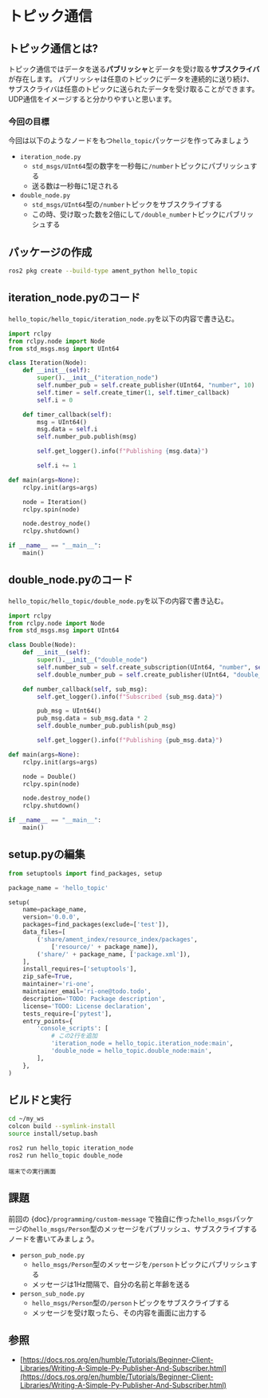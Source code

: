 # トピック通信

## トピック通信とは?

トピック通信ではデータを送る**パブリッシャ**とデータを受け取る**サブスクライバ**が存在します。
パブリッシャは任意のトピックにデータを連続的に送り続け、サブスクライバは任意のトピックに送られたデータを受け取ることができます。
UDP通信をイメージすると分かりやすいと思います。

### 今回の目標

今回は以下のようなノードをもつ`hello_topic`パッケージを作ってみましょう

- `iteration_node.py`
    - `std_msgs/UInt64`型の数字を一秒毎に`/number`トピックにパブリッシュする
    - 送る数は一秒毎に1足される
- `double_node.py`
    - `std_msgs/UInt64`型の`/number`トピックをサブスクライブする
    - この時、受け取った数を2倍にして`/double_number`トピックにパブリッシュする

## パッケージの作成

```bash
ros2 pkg create --build-type ament_python hello_topic
```

## iteration_node.pyのコード

`hello_topic/hello_topic/iteration_node.py`を以下の内容で書き込む。

```py
import rclpy
from rclpy.node import Node
from std_msgs.msg import UInt64

class Iteration(Node):
    def __init__(self):
        super().__init__("iteration_node")
        self.number_pub = self.create_publisher(UInt64, "number", 10)
        self.timer = self.create_timer(1, self.timer_callback)
        self.i = 0

    def timer_callback(self):
        msg = UInt64()
        msg.data = self.i
        self.number_pub.publish(msg)

        self.get_logger().info(f"Publishing {msg.data}")

        self.i += 1

def main(args=None):
    rclpy.init(args=args)

    node = Iteration()
    rclpy.spin(node)

    node.destroy_node()
    rclpy.shutdown()

if __name__ == "__main__":
    main()
```

## double_node.pyのコード

`hello_topic/hello_topic/double_node.py`を以下の内容で書き込む。

```py
import rclpy
from rclpy.node import Node
from std_msgs.msg import UInt64

class Double(Node):
    def __init__(self):
        super().__init__("double_node")
        self.number_sub = self.create_subscription(UInt64, "number", self.number_callback, 10)
        self.double_number_pub = self.create_publisher(UInt64, "double_number", 10)

    def number_callback(self, sub_msg):
        self.get_logger().info(f"Subscribed {sub_msg.data}")

        pub_msg = UInt64()
        pub_msg.data = sub_msg.data * 2
        self.double_number_pub.publish(pub_msg)

        self.get_logger().info(f"Publishing {pub_msg.data}")

def main(args=None):
    rclpy.init(args=args)

    node = Double()
    rclpy.spin(node)

    node.destroy_node()
    rclpy.shutdown()

if __name__ == "__main__":
    main()
```

## setup.pyの編集

```py
from setuptools import find_packages, setup

package_name = 'hello_topic'

setup(
    name=package_name,
    version='0.0.0',
    packages=find_packages(exclude=['test']),
    data_files=[
        ('share/ament_index/resource_index/packages',
            ['resource/' + package_name]),
        ('share/' + package_name, ['package.xml']),
    ],
    install_requires=['setuptools'],
    zip_safe=True,
    maintainer='ri-one',
    maintainer_email='ri-one@todo.todo',
    description='TODO: Package description',
    license='TODO: License declaration',
    tests_require=['pytest'],
    entry_points={
        'console_scripts': [
            # この2行を追加
            'iteration_node = hello_topic.iteration_node:main',
            'double_node = hello_topic.double_node:main',
        ],
    },
)
```

## ビルドと実行

```bash
cd ~/my_ws
colcon build --symlink-install
source install/setup.bash
```

```bash
ros2 run hello_topic iteration_node
ros2 run hello_topic double_node
```

```{figure} topic-terminal-output.png
端末での実行画面
```

## 課題

前回の
{doc}`/programming/custom-message`
で独自に作った`hello_msgs`パッケージの`hello_msgs/Person`型のメッセージをパブリッシュ、サブスクライブするノードを書いてみましょう。

- `person_pub_node.py`
    - `hello_msgs/Person`型のメッセージを`/person`トピックにパブリッシュする
    - メッセージは1Hz間隔で、自分の名前と年齢を送る
- `person_sub_node.py`
    - `hello_msgs/Person`型の`/person`トピックをサブスクライブする
    - メッセージを受け取ったら、その内容を画面に出力する

## 参照

- [https://docs.ros.org/en/humble/Tutorials/Beginner-Client-Libraries/Writing-A-Simple-Py-Publisher-And-Subscriber.html](https://docs.ros.org/en/humble/Tutorials/Beginner-Client-Libraries/Writing-A-Simple-Py-Publisher-And-Subscriber.html)
